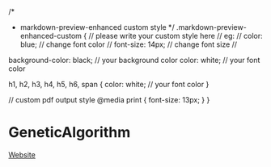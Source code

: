 /*
 * markdown-preview-enhanced custom style
 */
.markdown-preview-enhanced-custom {
  // please write your custom style here
  // eg:
  //  color: blue;          // change font color
  //  font-size: 14px;      // change font size
  //

  background-color: black;  // your background color
  color: white;                       // your font color

  h1, h2, h3, h4, h5, h6, span {
    color: white;                     // your font color
  }

  // custom pdf output style
  @media print {
    font-size: 13px;
  }
}


# GeneticAlgorithm

[Website](https://benschr.github.io/GeneticAlgorithm/geneticalg.html)
